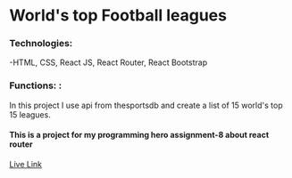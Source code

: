 # World's top Football leagues

###  Technologies: 

-HTML, CSS, React JS, React Router, React Bootstrap

### Functions: :

In this project I use api from thesportsdb and create a list of 15 world's top 15 leagues.

#### This is a project for my programming hero assignment-8 about react router


[Live Link](https://top-football-leagues.netlify.app/)

